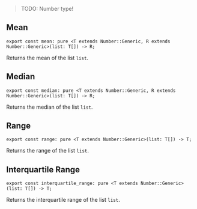 > TODO: Number type!

## Mean

```
export const mean: pure <T extends Number::Generic, R extends Number::Generic>(list: T[]) -> R;
```

Returns the mean of the list `list`.

## Median

```
export const median: pure <T extends Number::Generic, R extends Number::Generic>(list: T[]) -> R;
```

Returns the median of the list `list`.

## Range

```
export const range: pure <T extends Number::Generic>(list: T[]) -> T;
```

Returns the range of the list `list`.

## Interquartile Range

```
export const interquartile_range: pure <T extends Number::Generic>(list: T[]) -> T;
```

Returns the interquartile range of the list `list`.
